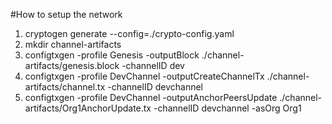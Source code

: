 #How to setup the network

1. cryptogen generate --config=./crypto-config.yaml   
2. mkdir channel-artifacts
3. configtxgen -profile Genesis -outputBlock ./channel-artifacts/genesis.block -channelID dev 
4. configtxgen -profile DevChannel -outputCreateChannelTx ./channel-artifacts/channel.tx -channelID devchannel
5. configtxgen -profile DevChannel -outputAnchorPeersUpdate ./channel-artifacts/Org1AnchorUpdate.tx -channelID devchannel -asOrg Org1

